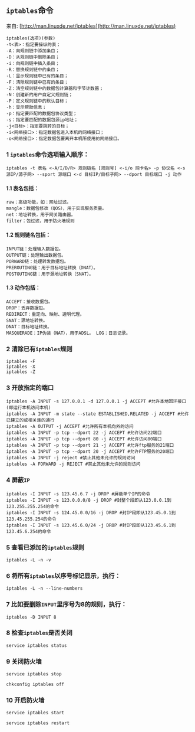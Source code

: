 ## `iptables`命令
来自: [http://man.linuxde.net/iptables](http://man.linuxde.net/iptables)
```
iptables(选项)(参数)
-t<表>：指定要操纵的表；
-A：向规则链中添加条目；
-D：从规则链中删除条目；
-i：向规则链中插入条目；
-R：替换规则链中的条目；
-L：显示规则链中已有的条目；
-F：清除规则链中已有的条目；
-Z：清空规则链中的数据包计算器和字节计数器；
-N：创建新的用户自定义规则链；
-P：定义规则链中的默认目标；
-h：显示帮助信息；
-p：指定要匹配的数据包协议类型；
-s：指定要匹配的数据包源ip地址；
-j<目标>：指定要跳转的目标；
-i<网络接口>：指定数据包进入本机的网络接口；
-o<网络接口>：指定数据包要离开本机所使用的网络接口。
```

### 1 `iptables`命令选项输入顺序：
```
iptables -t 表名 <-A/I/D/R> 规则链名 [规则号] <-i/o 网卡名> -p 协议名 <-s 源IP/源子网> --sport 源端口 <-d 目标IP/目标子网> --dport 目标端口 -j 动作
```

#### 1.1 表名包括：
```
raw：高级功能，如：网址过滤。
mangle：数据包修改（QOS），用于实现服务质量。
net：地址转换，用于网关路由器。
filter：包过滤，用于防火墙规则
```
#### 1.2 规则链名包括：
```
INPUT链：处理输入数据包。
OUTPUT链：处理输出数据包。
PORWARD链：处理转发数据包。
PREROUTING链：用于目标地址转换（DNAT）。
POSTOUTING链：用于源地址转换（SNAT）。
```
#### 1.3 动作包括：
```
ACCEPT：接收数据包。
DROP：丢弃数据包。
REDIRECT：重定向、映射、透明代理。
SNAT：源地址转换。
DNAT：目标地址转换。
MASQUERADE：IP伪装（NAT），用于ADSL。 LOG：日志记录。
```
### 2 清除已有`iptables`规则
```
iptables -F
iptables -X
iptables -Z
```

### 3 开放指定的端口
```
iptables -A INPUT -s 127.0.0.1 -d 127.0.0.1 -j ACCEPT #允许本地回环接口(即运行本机访问本机)
iptables -A INPUT -m state --state ESTABLISHED,RELATED -j ACCEPT #允许已建立的或相关连的通行
iptables -A OUTPUT -j ACCEPT #允许所有本机向外的访问
iptables -A INPUT -p tcp --dport 22 -j ACCEPT #允许访问22端口
iptables -A INPUT -p tcp --dport 80 -j ACCEPT #允许访问80端口
iptables -A INPUT -p tcp --dport 21 -j ACCEPT #允许ftp服务的21端口
iptables -A INPUT -p tcp --dport 20 -j ACCEPT #允许FTP服务的20端口
iptables -A INPUT -j reject #禁止其他未允许的规则访问
iptables -A FORWARD -j REJECT #禁止其他未允许的规则访问
```

### 4 屏蔽`IP`
```
iptables -I INPUT -s 123.45.6.7 -j DROP #屏蔽单个IP的命令
iptables -I INPUT -s 123.0.0.0/8 -j DROP #封整个段即从123.0.0.1到123.255.255.254的命令
iptables -I INPUT -s 124.45.0.0/16 -j DROP #封IP段即从123.45.0.1到123.45.255.254的命令
iptables -I INPUT -s 123.45.6.0/24 -j DROP #封IP段即从123.45.6.1到123.45.6.254的命令
```

### 5 查看已添加的`iptables`规则
```
iptables -L -n -v
```

### 6 将所有`iptables`以序号标记显示，执行：
```
iptables -L -n --line-numbers
```

### 7 比如要删除`INPUT`里序号为8的规则，执行：
```
iptables -D INPUT 8
```

### 8 检查`iptables`是否关闭
```
service iptables status
```

### 9 关闭防火墙
```
service iptables stop

chkconfig iptables off
```

### 10 开启防火墙
```
service iptables start

service iptables restart
```

